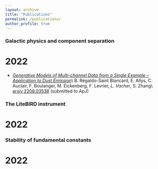 ```yaml
---
layout: archive
title: "Publications"
permalink: /publications/
author_profile: true
---
```


### Galactic physics and component separation

# 2022 

- [*Generative Models of Multi-channel Data from a Single Example – Application to Dust Emission*](https://leovacher.github.io/_publications/2022-08-06-multifreq-WPH.md)\\
B. Régaldo-Saint Blancard, E. Allys, C. Auclair, F. Boulanger, M. Eickenberg, F. Levrier, *L. Vacher*, S. Zhang\\
[arxiv 2208.03538](https://arxiv.org/pdf/2208.03538.pdf) (submitted to ApJ)


### The LiteBIRD instrument
# 2022

### Stability of fundamental constants

# 2022